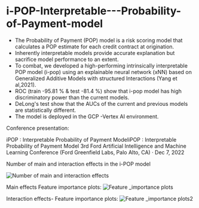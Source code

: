 # i-POP-Interpretable---Probability-of-Payment-model

- The Probability of Payment (POP) model is a risk scoring model that calculates a POP estimate for each  credit contract at origination.
- Inherently interpretable models provide accurate explanation but sacrifice model performance to an extent.
- To combat, we developed a high-performing intrinsically interpretable POP model (i-pop) using an explainable neural network (xNN)  based on Generalized Additive Models   with structured Interactions (Yang et al,2021).   
- ROC (train -95.81 % & test -81.4 %) show that i-pop model has high discriminatory power than the current models.
- DeLong's test show that the AUCs of the current and previous models are statistically different.
- The model is deployed in the GCP -Vertex AI environment. 

Conference presentation:

iPOP : Interpretable Probability of Payment ModeliPOP : Interpretable Probability of Payment Model
3rd Ford Artificial Intelligence and Machine Learning Conference (Ford Greenfield Labs, Palo Alto, CA) · Dec 7, 2022

Number of main and interaction effects in the i-POP model


![Number of main and interaction effects](https://user-images.githubusercontent.com/40602129/219279477-b4842114-d152-40d6-aefa-53ae18d98980.png)


 Main effects Feature importance plots: 
![Feature _importance plots](https://user-images.githubusercontent.com/40602129/219279972-de27b7cc-3da2-45f1-9801-eea7a340ea3f.png)

Interaction effects- Feature importance plots: 
![Feature _importance plots2](https://user-images.githubusercontent.com/40602129/219280102-ab8f7812-9709-4998-a3a8-6ad002cd514a.png)
